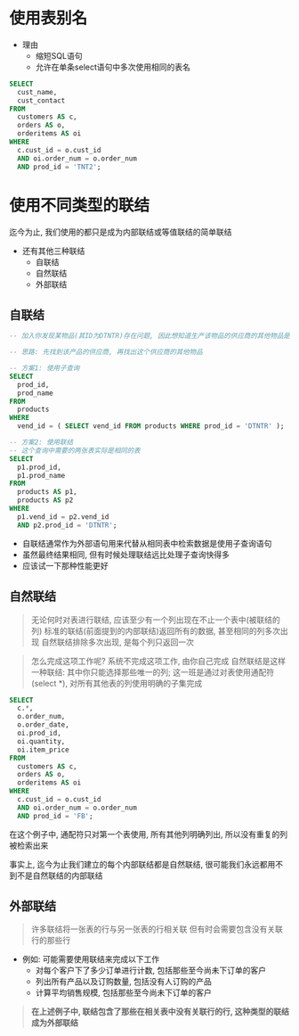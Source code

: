 # 使用表别名

+ 理由
    + 缩短SQL语句
    + 允许在单条select语句中多次使用相同的表名

```sql
SELECT
  cust_name,
  cust_contact
FROM
  customers AS c,
  orders AS o,
  orderitems AS oi
WHERE
  c.cust_id = o.cust_id
  AND oi.order_num = o.order_num
  AND prod_id = 'TNT2';
```

# 使用不同类型的联结

迄今为止, 我们使用的都只是成为内部联结或等值联结的简单联结

+ 还有其他三种联结
    + 自联结
    + 自然联结
    + 外部联结

## 自联结

```sql
-- 加入你发现某物品(其ID为DTNTR)存在问题, 因此想知道生产该物品的供应商的其他物品是否也存在这些问题

-- 思路: 先找到该产品的供应商, 再找出这个供应商的其他物品

-- 方案1: 使用子查询
SELECT
  prod_id,
  prod_name
FROM
  products
WHERE
  vend_id = ( SELECT vend_id FROM products WHERE prod_id = 'DTNTR' );

-- 方案2: 使用联结
-- 这个查询中需要的两张表实际是相同的表
SELECT
  p1.prod_id,
  p1.prod_name
FROM
  products AS p1,
  products AS p2
WHERE
  p1.vend_id = p2.vend_id
  AND p2.prod_id = 'DTNTR';

```

+ 自联结通常作为外部语句用来代替从相同表中检索数据是使用子查询语句
+ 虽然最终结果相同, 但有时候处理联结远比处理子查询快得多
+ 应该试一下那种性能更好

## 自然联结

> 无论何时对表进行联结, 应该至少有一个列出现在不止一个表中(被联结的列)
> 标准的联结(前面提到的内部联结)返回所有的数据, 甚至相同的列多次出现
> 自然联结排除多次出现, 是每个列只返回一次

> 怎么完成这项工作呢?
> 系统不完成这项工作, 由你自己完成
> 自然联结是这样一种联结: 其中你只能选择那些唯一的列;
> 这一班是通过对表使用通配符(select \*), 对所有其他表的列使用明确的子集完成

```sql
SELECT
  c.*,
  o.order_num,
  o.order_date,
  oi.prod_id,
  oi.quantity,
  oi.item_price
FROM
  customers AS c,
  orders AS o,
  orderitems AS oi
WHERE
  c.cust_id = o.cust_id
  AND oi.order_num = o.order_num
  AND prod_id = 'FB';
```

在这个例子中, 通配符只对第一个表使用, 所有其他列明确列出, 所以没有重复的列被检索出来

事实上, 迄今为止我们建立的每个内部联结都是自然联结, 很可能我们永远都用不到不是自然联结的内部联结

## **外部联结**

> 许多联结将一张表的行与另一张表的行相关联
> 但有时会需要包含没有关联行的那些行

+ 例如: 可能需要使用联结来完成以下工作
    + 对每个客户下了多少订单进行计数, 包括那些至今尚未下订单的客户
    + 列出所有产品以及订购数量, 包括没有人订购的产品
    + 计算平均销售规模, 包括那些至今尚未下订单的客户

> **在上述例子中, 联结包含了那些在相关表中没有关联行的行, 这种类型的联结成为外部联结**


























